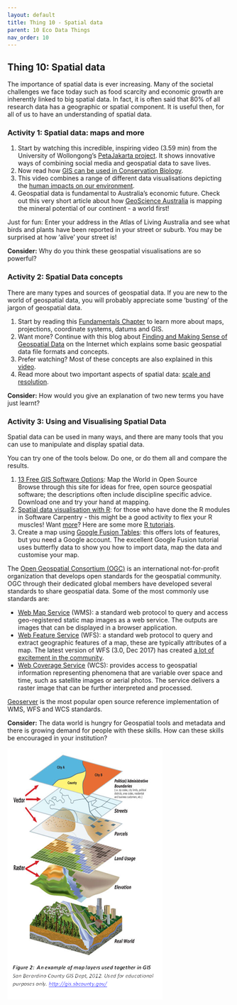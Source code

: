 ```yaml
---
layout: default
title: Thing 10 - Spatial data
parent: 10 Eco Data Things
nav_order: 10
---
```


## Thing 10: Spatial data
The importance of spatial data is ever increasing. Many of the societal challenges we face today such as food scarcity and economic growth are inherently linked to big spatial data. In fact, it is often said that 80% of all research data has a geographic or spatial component. It is useful then, for all of us to have an understanding of spatial data.

### Activity 1: Spatial data: maps and more
1.	Start by watching this incredible, inspiring video (3.59 min) from the University of Wollongong’s [PetaJakarta project](https://www.youtube.com/watch?v=6v7BO8_rhWI&feature=youtu.be). It shows innovative ways of combining social media and geospatial data to save lives.
2.	Now read how [GIS can be used in Conservation Biology](https://www.gislounge.com/gis-used-conservation-biology/).
3.	This video combines a range of different data visualisations depicting the [human impacts on our environment](http://spatial.ly/2013/11/climate-change-state-science/).
4.	Geospatial data is fundamental to Australia’s economic future. Check out this very short article about how [GeoScience Australia](http://www.ga.gov.au/news-events/news/latest-news/continental-scale-mapping-of-mineral-potential-wins-top-award) is mapping the mineral potential of our continent - a world first!

Just for fun: Enter your address in the Atlas of Living Australia and see what birds and plants have been reported in your street or suburb. You may be surprised at how ‘alive’ your street is!

**Consider:**  Why do you think these geospatial visualisations are so powerful?

### Activity 2: Spatial Data concepts
There are many types and sources of geospatial data. If you are new to the world of geospatial data, you will probably appreciate some ‘busting’ of the jargon of geospatial data.

1.	Start by reading this [Fundamentals Chapter](https://vcgi.vermont.gov/sites/vcgi/files/training/chapter_1.pdf) to learn more about maps, projections, coordinate systems, datums and GIS.
2.	Want more? Continue with this blog about [Finding and Making Sense of Geospatial Data](https://blog.openshift.com/finding-and-making-sense-of-geospatial-data-on-the-internet/) on the Internet which explains some basic geospatial data file formats and concepts.
3.	Prefer watching? Most of these concepts are also explained in this [video](https://www.youtube.com/watch?v=lelnsbJ7VWo&t=28s).
4.	Read more about two important aspects of spatial data: [scale and resolution](http://desktop.arcgis.com/en/arcmap/latest/manage-data/raster-and-images/cell-size-of-raster-data.htm).

**Consider:** How would you give an explanation of two new terms you have just learnt?

### Activity 3: Using and Visualising Spatial Data
Spatial data can be used in many ways, and there are many tools that you can use to manipulate and display spatial data.

You can try one of the tools below. Do one, or do them all and compare the results.

1.	[13 Free GIS Software Options](https://gisgeography.com/free-gis-software/): Map the World in Open Source            
Browse through this site for ideas for free, open source geospatial software; the descriptions often include discipline specific advice. Download one and try your hand at mapping.
2.	[Spatial data visualisation with R](https://www.r-bloggers.com/spatial-data-visualization-with-r-2/): for those who have done the R modules in Software Carpentry - this might be a good activity to flex your R muscles! Want [more](https://www.researchgate.net/publication/274697165_Spatial_Data_Visualisation_with_R)? Here are some more [R tutorials](http://pakillo.github.io/R-GIS-tutorial/).
3.	Create a map using [Google Fusion Tables](https://support.google.com/fusiontables/answer/2527132?hl=en&ref_topic=2592806): this offers lots of features, but you need a Google account. The excellent Google Fusion tutorial uses butterfly data to show you how to import data, map the data and customise your map.

The [Open Geospatial Consortium (OGC)](http://www.opengeospatial.org/) is an international not-for-profit organization that develops open standards for the geospatial community. OGC through their dedicated global members have developed several standards to share geospatial data. Some of the most commonly use standards are:
- [Web Map Service](http://www.opengeospatial.org/standards/wms) (WMS): a standard web protocol to query and access geo-registered static map images as a web service. The outputs are images that can be displayed in a browser application.
- [Web Feature Service](http://www.e-cartouche.ch/content_reg/cartouche/webservice/en/html/wfs_whatWFSis.html) (WFS): a standard web protocol to query and extract geographic features of a map, these are typically attributes of a map. The latest version of WFS (3.0, Dec 2017) has created [a lot of excitement in the community](https://medium.com/@cholmes/wfs-3-0-get-excited-yes-8e904fdbcc0).
- [Web Coverage Service](http://www.opengeospatial.org/standards/wcs) (WCS): provides access to geospatial information representing phenomena that are variable over space and time, such as satellite images or aerial photos. The service delivers a raster image that can be further interpreted and processed.

[Geoserver](http://geoserver.org/) is the most popular open source reference implementation of WMS, WFS and WCS standards.

**Consider:** The data world is hungry for Geospatial tools and metadata and there is growing demand for people with these skills.  How can these skills be encouraged in your institution?

![](images/spatial-data.png)
